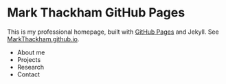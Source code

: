 # Mark Thackham GitHub Pages

This is my professional homepage, built with [GitHub Pages](https://pages.github.com/) and Jekyll. See [MarkThackham.github.io](https://MarkThackham.github.io).

- About me
- Projects
- Research
- Contact
